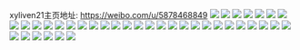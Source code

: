 xyliven21主页地址: https://weibo.com/u/5878468849 
![](https://wx4.sinaimg.cn/mw2000/006pPshHgy1h9604zxa5ij32c02uze82.jpg) 
![](https://wx4.sinaimg.cn/mw2000/006pPshHgy1h96014yvs0j329k2u2b2a.jpg) 
![](https://wx4.sinaimg.cn/mw2000/006pPshHgy1h9600ztc4uj31r62arx6p.jpg) 
![](https://wx4.sinaimg.cn/mw2000/006pPshHgy1h9601au1wij32c0340e82.jpg) 
![](https://wx4.sinaimg.cn/mw2000/006pPshHgy1h8qulfw4wzj32c02c0qv5.jpg) 
![](https://wx4.sinaimg.cn/mw2000/006pPshHgy1h8quldr714j32c02c0x6p.jpg) 
![](https://wx4.sinaimg.cn/mw2000/006pPshHgy1h8ocr46ynhj32c02c0e82.jpg) 
![](https://wx4.sinaimg.cn/mw2000/006pPshHgy1h8cxa4offyj32c03407wj.jpg) 
![](https://wx4.sinaimg.cn/mw2000/006pPshHgy1h8cxalnzf9j32c02tyhdv.jpg) 
![](https://wx4.sinaimg.cn/mw2000/006pPshHgy1h8cx93l7czj32c03404qq.jpg) 
![](https://wx4.sinaimg.cn/mw2000/006pPshHgy1h8cx9g2whnj32c0340u0y.jpg) 
![](https://wx4.sinaimg.cn/mw2000/006pPshHgy1h8cx8kkkf0j32c0340qv6.jpg) 
![](https://wx4.sinaimg.cn/mw2000/006pPshHgy1h8cx904jrmj32c02ase82.jpg) 
![](https://wx4.sinaimg.cn/mw2000/006pPshHgy1h8ahky4454j32c0340u0x.jpg) 
![](https://wx4.sinaimg.cn/mw2000/006pPshHgy1h8ahl4gmy9j312g1fahdt.jpg) 
![](https://wx4.sinaimg.cn/mw2000/006pPshHgy1h8ahlo6cbaj32c0340hdw.jpg) 
![](https://wx4.sinaimg.cn/mw2000/006pPshHgy1h83cnr1ldoj32c0340hdv.jpg) 
![](https://wx4.sinaimg.cn/mw2000/006pPshHgy1h83cnvzbb0j32c0340qv7.jpg) 
![](https://wx4.sinaimg.cn/mw2000/006pPshHgy1h83cnzbhbhj31xi2sy1kz.jpg) 
![](https://wx4.sinaimg.cn/mw2000/006pPshHgy1h83cnm9exbj31vg2ovqv5.jpg) 
![](https://wx4.sinaimg.cn/mw2000/006pPshHgy1h6ulpcuib3j32c0340x6q.jpg) 
![](https://wx4.sinaimg.cn/mw2000/006pPshHgy1h6ulquorxfj32c0340x6q.jpg) 
![](https://wx4.sinaimg.cn/mw2000/006pPshHgy1h6ulr2gi9jj32c0340e83.jpg) 
![](https://wx4.sinaimg.cn/mw2000/006pPshHgy1h6ulqmsppyj32c0340n95.jpg) 
![](https://wx4.sinaimg.cn/mw2000/006pPshHgy1h6ulr3rultj30wx16r4ar.jpg) 
![](https://wx4.sinaimg.cn/mw2000/006pPshHgy1h6ulpt1hllj32c03407wj.jpg) 
![](https://wx4.sinaimg.cn/mw2000/006pPshHgy1h6ulpyvi4sj32c0340npe.jpg) 
![](https://wx4.sinaimg.cn/mw2000/006pPshHgy1h6ulq7319rj32c03407wj.jpg) 
![](https://wx4.sinaimg.cn/mw2000/006pPshHgy1h6ulqe75epj32c0340102.jpg) 
![](https://wx4.sinaimg.cn/mw2000/006pPshHgy1h6ulu7w8brj32c03401kz.jpg) 
![](https://wx4.sinaimg.cn/mw2000/006pPshHgy1h6ulufybk8j32c03401kz.jpg) 
![](https://wx4.sinaimg.cn/mw2000/006pPshHgy1h6um20efwdj31sc2ds1kx.jpg) 
![](https://wx4.sinaimg.cn/mw2000/006pPshHgy1h5q4e1m60bj32c0340aqf.jpg) 
![](https://wx4.sinaimg.cn/mw2000/006pPshHgy1h5q4e7kr8rj32c0340npe.jpg) 
![](https://wx4.sinaimg.cn/mw2000/006pPshHgy1h5q4ef2ca9j32bu35shdv.jpg) 
![](https://wx4.sinaimg.cn/mw2000/006pPshHgy1h5q4ejmzx4j32c0340hdu.jpg) 
![](https://wx4.sinaimg.cn/mw2000/006pPshHgy1h5q4esqf6yj30u01400uh.jpg) 
![](https://wx4.sinaimg.cn/mw2000/006pPshHgy1h5q4eko2j9j32c03407wi.jpg) 
